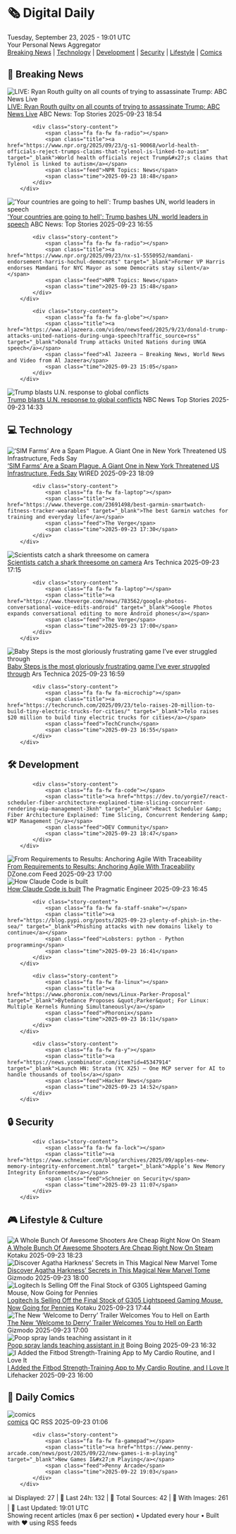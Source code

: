 <!-- Processing 54 RSS feeds at 2025-09-23 19:01:35 UTC -->
<!-- Processing: XKCD -->
<!-- Processing: Penny Arcade -->
<!-- Processing: Garfield -->
<!-- Processing: Cyanide & Happiness -->
<!-- Processing: Questionable Content -->
<!-- Processing: BBC Breaking News -->
<!-- Processing: NPR News -->
<!-- Processing: Reuters World News -->
<!-- Processing: Associated Press Breaking -->
<!-- Processing: ABC News Breaking -->
<!-- Processing: NBC News Breaking -->
<!-- Processing: Guardian World News -->
<!-- Processing: Ars Technica -->
<!-- Processing: O'Reilly Radar -->
<!-- Processing: WIRED -->
<!-- Processing: Lobsters Python -->
<!-- Processing: Hacker News -->
<!-- Processing: Dev.to -->
<!-- Processing: It's FOSS -->
<!-- Processing: DistroWatch -->
<!-- Processing: Ubuntu Blog -->
<!-- Processing: GitLab Blog -->
<!-- Processing: InfoQ -->
<!-- Processing: Coding Horror -->
<!-- Processing: Kotaku -->
<!-- Generated 6 new posts out of 25 feeds processed -->
<div class="newspaper-header">
    <h1 class="newspaper-title">🗞️ Digital Daily</h1>
    <div class="newspaper-date">Tuesday, September 23, 2025 - 19:01 UTC</div>
    <div class="newspaper-subtitle">Your Personal News Aggregator</div>
</div>

<div class="newspaper-nav">
    <a href="#breaking">Breaking News</a> |
    <a href="#tech">Technology</a> |
    <a href="#dev">Development</a> |
    <a href="#security">Security</a> |
    <a href="#lifestyle">Lifestyle</a> |
    <a href="#webcomics">Comics</a>
</div>

<div class="news-section breaking-news" id="breaking">
<h2 class="section-header">🚨 Breaking News</h2>
<div class="stories-container">
<div class="story">
            <img src="https://s.abcnews.com/images/US/abcnewsl2-abc-ml-250107_1736267930623_hpMain_4x3t_384.jpg" alt="LIVE:  Ryan Routh guilty on all counts of trying to assassinate Trump: ABC News Live" class="story-image" loading="lazy" onerror="this.style.display='none'">
            <div class="story-content">
                <span class="fa fa-fw fa-tv"></span>
                <span class="title"><a href="https://abcnews.go.com/Live/video/abcnews-live-41463246" target="_blank">LIVE:  Ryan Routh guilty on all counts of trying to assassinate Trump: ABC News Live</a></span>
                <span class="feed">ABC News: Top Stories</span>
                <span class="time">2025-09-23 18:54</span>
            </div>
        </div>
<div class="story">
            
            <div class="story-content">
                <span class="fa fa-fw fa-radio"></span>
                <span class="title"><a href="https://www.npr.org/2025/09/23/g-s1-90068/world-health-officials-reject-trumps-claims-that-tylenol-is-linked-to-autism" target="_blank">World health officials reject Trump&#x27;s claims that Tylenol is linked to autism</a></span>
                <span class="feed">NPR Topics: News</span>
                <span class="time">2025-09-23 18:48</span>
            </div>
        </div>
<div class="story">
            <img src="https://s.abcnews.com/images/US/un-17-ap-gmh-250923_1758637195180_hpMain_4x3t_384.jpg" alt="&#x27;Your countries are going to hell&#x27;: Trump bashes UN, world leaders in speech" class="story-image" loading="lazy" onerror="this.style.display='none'">
            <div class="story-content">
                <span class="fa fa-fw fa-tv"></span>
                <span class="title"><a href="https://abcnews.go.com/Politics/trump-address-united-nations-general-assembly/story?id=125827572" target="_blank">&#x27;Your countries are going to hell&#x27;: Trump bashes UN, world leaders in speech</a></span>
                <span class="feed">ABC News: Top Stories</span>
                <span class="time">2025-09-23 16:55</span>
            </div>
        </div>
<div class="story">
            
            <div class="story-content">
                <span class="fa fa-fw fa-radio"></span>
                <span class="title"><a href="https://www.npr.org/2025/09/23/nx-s1-5550952/mamdani-endorsement-harris-hochul-democrats" target="_blank">Former VP Harris endorses Mamdani for NYC Mayor as some Democrats stay silent</a></span>
                <span class="feed">NPR Topics: News</span>
                <span class="time">2025-09-23 15:48</span>
            </div>
        </div>
<div class="story">
            
            <div class="story-content">
                <span class="fa fa-fw fa-globe"></span>
                <span class="title"><a href="https://www.aljazeera.com/video/newsfeed/2025/9/23/donald-trump-attacks-united-nations-during-unga-speech?traffic_source=rss" target="_blank">Donald Trump attacks United Nations during UNGA speech</a></span>
                <span class="feed">Al Jazeera – Breaking News, World News and Video from Al Jazeera</span>
                <span class="time">2025-09-23 15:05</span>
            </div>
        </div>
<div class="story">
            <img src="https://media-cldnry.s-nbcnews.com/image/upload/t_fit_1500w/mpx/2704722219/2025_09/1758638012846_nbc_spec_tdy_trump_blasts_un_250923_1920x1080-nraj1h.jpg" alt="Trump blasts U.N. response to global conflicts" class="story-image" loading="lazy" onerror="this.style.display='none'">
            <div class="story-content">
                <span class="fa fa-fw fa-broadcast-tower"></span>
                <span class="title"><a href="https://www.nbcnews.com/video/trump-blasts-u-n-response-to-global-conflicts-248156229668" target="_blank">Trump blasts U.N. response to global conflicts</a></span>
                <span class="feed">NBC News Top Stories</span>
                <span class="time">2025-09-23 14:33</span>
            </div>
        </div>
</div>
</div>
<div class="news-section tech-news" id="tech">
<h2 class="section-header">💻 Technology</h2>
<div class="stories-container">
<div class="story">
            <img src="https://media.wired.com/photos/68d2c24fbcb92585aca08113/master/pass/sim-swat-sec-502291434.jpg" alt="‘SIM Farms’ Are a Spam Plague. A Giant One in New York Threatened US Infrastructure, Feds Say" class="story-image" loading="lazy" onerror="this.style.display='none'">
            <div class="story-content">
                <span class="fa fa-fw fa-bolt"></span>
                <span class="title"><a href="https://www.wired.com/story/sim-farm-new-york-threatened-us-infrastructure-feds-say/" target="_blank">‘SIM Farms’ Are a Spam Plague. A Giant One in New York Threatened US Infrastructure, Feds Say</a></span>
                <span class="feed">WIRED</span>
                <span class="time">2025-09-23 18:09</span>
            </div>
        </div>
<div class="story">
            
            <div class="story-content">
                <span class="fa fa-fw fa-laptop"></span>
                <span class="title"><a href="https://www.theverge.com/23691498/best-garmin-smartwatch-fitness-tracker-wearables" target="_blank">The best Garmin watches for training and everyday life</a></span>
                <span class="feed">The Verge</span>
                <span class="time">2025-09-23 17:30</span>
            </div>
        </div>
<div class="story">
            <img src="https://cdn.arstechnica.net/wp-content/uploads/2025/09/shark1-500x500-1758565451.jpg" alt="Scientists catch a shark threesome on camera" class="story-image" loading="lazy" onerror="this.style.display='none'">
            <div class="story-content">
                <span class="fa fa-fw fa-cog"></span>
                <span class="title"><a href="https://arstechnica.com/science/2025/09/scientists-catch-a-shark-threesome-on-camera/" target="_blank">Scientists catch a shark threesome on camera</a></span>
                <span class="feed">Ars Technica</span>
                <span class="time">2025-09-23 17:15</span>
            </div>
        </div>
<div class="story">
            
            <div class="story-content">
                <span class="fa fa-fw fa-laptop"></span>
                <span class="title"><a href="https://www.theverge.com/news/783562/google-photos-conversational-voice-edits-android" target="_blank">Google Photos expands conversational editing to more Android phones</a></span>
                <span class="feed">The Verge</span>
                <span class="time">2025-09-23 17:00</span>
            </div>
        </div>
<div class="story">
            <img src="https://cdn.arstechnica.net/wp-content/uploads/2025/09/20250917165715_1-500x500.jpg" alt="Baby Steps is the most gloriously frustrating game I’ve ever struggled through" class="story-image" loading="lazy" onerror="this.style.display='none'">
            <div class="story-content">
                <span class="fa fa-fw fa-cog"></span>
                <span class="title"><a href="https://arstechnica.com/gaming/2025/09/baby-steps-is-the-most-gloriously-frustrating-game-ive-ever-struggled-through/" target="_blank">Baby Steps is the most gloriously frustrating game I’ve ever struggled through</a></span>
                <span class="feed">Ars Technica</span>
                <span class="time">2025-09-23 16:59</span>
            </div>
        </div>
<div class="story">
            
            <div class="story-content">
                <span class="fa fa-fw fa-microchip"></span>
                <span class="title"><a href="https://techcrunch.com/2025/09/23/telo-raises-20-million-to-build-tiny-electric-trucks-for-cities/" target="_blank">Telo raises $20 million to build tiny electric trucks for cities</a></span>
                <span class="feed">TechCrunch</span>
                <span class="time">2025-09-23 16:55</span>
            </div>
        </div>
</div>
</div>
<div class="news-section dev-news" id="dev">
<h2 class="section-header">🛠️ Development</h2>
<div class="stories-container">
<div class="story">
            
            <div class="story-content">
                <span class="fa fa-fw fa-code"></span>
                <span class="title"><a href="https://dev.to/yorgie7/react-scheduler-fiber-architecture-explained-time-slicing-concurrent-rendering-wip-management-3knh" target="_blank">React Scheduler &amp; Fiber Architecture Explained: Time Slicing, Concurrent Rendering &amp; WIP Management 🚀</a></span>
                <span class="feed">DEV Community</span>
                <span class="time">2025-09-23 18:47</span>
            </div>
        </div>
<div class="story">
            <img src="https://dz2cdn1.dzone.com/thumbnail?fid=18639410&w=600" alt="From Requirements to Results: Anchoring Agile With Traceability" class="story-image" loading="lazy" onerror="this.style.display='none'">
            <div class="story-content">
                <span class="fa fa-fw fa-newspaper"></span>
                <span class="title"><a href="https://dzone.com/articles/anchoring-agile-with-traceability" target="_blank">From Requirements to Results: Anchoring Agile With Traceability</a></span>
                <span class="feed">DZone.com Feed</span>
                <span class="time">2025-09-23 17:00</span>
            </div>
        </div>
<div class="story">
            <img src="https://substack-post-media.s3.amazonaws.com/public/images/2a5466bf-c111-44ab-9184-01555a44d5f8_420x300.png" alt="How Claude Code is built" class="story-image" loading="lazy" onerror="this.style.display='none'">
            <div class="story-content">
                <span class="fa fa-fw fa-wrench"></span>
                <span class="title"><a href="https://newsletter.pragmaticengineer.com/p/how-claude-code-is-built" target="_blank">How Claude Code is built</a></span>
                <span class="feed">The Pragmatic Engineer</span>
                <span class="time">2025-09-23 16:45</span>
            </div>
        </div>
<div class="story">
            
            <div class="story-content">
                <span class="fa fa-fw fa-staff-snake"></span>
                <span class="title"><a href="https://blog.pypi.org/posts/2025-09-23-plenty-of-phish-in-the-sea/" target="_blank">Phishing attacks with new domains likely to continue</a></span>
                <span class="feed">Lobsters: python - Python programming</span>
                <span class="time">2025-09-23 16:41</span>
            </div>
        </div>
<div class="story">
            
            <div class="story-content">
                <span class="fa fa-fw fa-linux"></span>
                <span class="title"><a href="https://www.phoronix.com/news/Linux-Parker-Proposal" target="_blank">Bytedance Proposes &quot;Parker&quot; For Linux: Multiple Kernels Running Simultaneously</a></span>
                <span class="feed">Phoronix</span>
                <span class="time">2025-09-23 16:11</span>
            </div>
        </div>
<div class="story">
            
            <div class="story-content">
                <span class="fa fa-fw fa-y"></span>
                <span class="title"><a href="https://news.ycombinator.com/item?id=45347914" target="_blank">Launch HN: Strata (YC X25) – One MCP server for AI to handle thousands of tools</a></span>
                <span class="feed">Hacker News</span>
                <span class="time">2025-09-23 14:52</span>
            </div>
        </div>
</div>
</div>
<div class="news-section security-news" id="security">
<h2 class="section-header">🔒 Security</h2>
<div class="stories-container">
<div class="story">
            
            <div class="story-content">
                <span class="fa fa-fw fa-lock"></span>
                <span class="title"><a href="https://www.schneier.com/blog/archives/2025/09/apples-new-memory-integrity-enforcement.html" target="_blank">Apple’s New Memory Integrity Enforcement</a></span>
                <span class="feed">Schneier on Security</span>
                <span class="time">2025-09-23 11:07</span>
            </div>
        </div>
</div>
</div>
<div class="news-section lifestyle-news" id="lifestyle">
<h2 class="section-header">🎮 Lifestyle & Culture</h2>
<div class="stories-container">
<div class="story">
            <img src="https://kotaku.com/app/uploads/2025/09/steamfpssale.jpg" alt="A Whole Bunch Of Awesome Shooters Are Cheap Right Now On Steam" class="story-image" loading="lazy" onerror="this.style.display='none'">
            <div class="story-content">
                <span class="fa fa-fw fa-gamepad"></span>
                <span class="title"><a href="https://kotaku.com/boomer-shooter-dusk-mycopunk-demos-sale-event-boomstock-2025-pc-2000627990" target="_blank">A Whole Bunch Of Awesome Shooters Are Cheap Right Now On Steam</a></span>
                <span class="feed">Kotaku</span>
                <span class="time">2025-09-23 18:23</span>
            </div>
        </div>
<div class="story">
            <img src="https://gizmodo.com/app/uploads/2025/09/AH-cover-main.jpg" alt="Discover Agatha Harkness’ Secrets in This Magical New Marvel Tome" class="story-image" loading="lazy" onerror="this.style.display='none'">
            <div class="story-content">
                <span class="fa fa-fw fa-computer"></span>
                <span class="title"><a href="https://gizmodo.com/grimoire-of-agatha-harkness-preview-marvel-doctor-strange-scarlet-witch-2000662743" target="_blank">Discover Agatha Harkness’ Secrets in This Magical New Marvel Tome</a></span>
                <span class="feed">Gizmodo</span>
                <span class="time">2025-09-23 18:00</span>
            </div>
        </div>
<div class="story">
            <img src="https://kotaku.com/app/uploads/2025/09/logitech-g305.jpg" alt="Logitech Is Selling Off the Final Stock of G305 Lightspeed Gaming Mouse, Now Going for Pennies" class="story-image" loading="lazy" onerror="this.style.display='none'">
            <div class="story-content">
                <span class="fa fa-fw fa-gamepad"></span>
                <span class="title"><a href="https://kotaku.com/logitech-is-selling-off-the-final-stock-of-g305-lightspeed-gaming-mouse-now-going-for-pennies-2000627992" target="_blank">Logitech Is Selling Off the Final Stock of G305 Lightspeed Gaming Mouse, Now Going for Pennies</a></span>
                <span class="feed">Kotaku</span>
                <span class="time">2025-09-23 17:44</span>
            </div>
        </div>
<div class="story">
            <img src="https://gizmodo.com/app/uploads/2025/09/it-welcome-to-derry-trailer-pennywise.jpg" alt="The New ‘Welcome to Derry’ Trailer Welcomes You to Hell on Earth" class="story-image" loading="lazy" onerror="this.style.display='none'">
            <div class="story-content">
                <span class="fa fa-fw fa-computer"></span>
                <span class="title"><a href="https://gizmodo.com/it-welcome-to-derry-trailer-hbo-max-pennywise-2000662745" target="_blank">The New ‘Welcome to Derry’ Trailer Welcomes You to Hell on Earth</a></span>
                <span class="feed">Gizmodo</span>
                <span class="time">2025-09-23 17:00</span>
            </div>
        </div>
<div class="story">
            <img src="https://i0.wp.com/boingboing.net/wp-content/uploads/2025/09/Screenshot-2025-09-22-224803.webp?fit=963%2C551&amp;quality=55&amp;ssl=1" alt="Poop spray lands teaching assistant in it" class="story-image" loading="lazy" onerror="this.style.display='none'">
            <div class="story-content">
                <span class="fa fa-fw fa-arrow-right"></span>
                <span class="title"><a href="https://boingboing.net/2025/09/23/poop-spray-lands-teaching-assistant-in-it.html" target="_blank">Poop spray lands teaching assistant in it</a></span>
                <span class="feed">Boing Boing</span>
                <span class="time">2025-09-23 16:32</span>
            </div>
        </div>
<div class="story">
            <img src="https://lifehacker.com/imagery/articles/01K5VFNRWXWVMBDB7MNS9A4FX1/hero-image.png" alt="I Added the Fitbod Strength-Training App to My Cardio Routine, and I Love It" class="story-image" loading="lazy" onerror="this.style.display='none'">
            <div class="story-content">
                <span class="fa fa-fw fa-life-ring"></span>
                <span class="title"><a href="https://lifehacker.com/health/fitbod-strength-training-app-review?utm_medium=RSS" target="_blank">I Added the Fitbod Strength-Training App to My Cardio Routine, and I Love It</a></span>
                <span class="feed">Lifehacker</span>
                <span class="time">2025-09-23 16:00</span>
            </div>
        </div>
</div>
</div>
<div class="news-section webcomics-section" id="webcomics">
<h2 class="section-header">🎨 Daily Comics</h2>
<div class="stories-container">
<div class="story">
            <img src="http://www.questionablecontent.net/comics/5658.png" alt="comics" class="story-image" loading="lazy" onerror="this.style.display='none'">
            <div class="story-content">
                <span class="fa fa-fw fa-music"></span>
                <span class="title"><a href="http://questionablecontent.net/view.php?comic=5658" target="_blank">comics</a></span>
                <span class="feed">QC RSS</span>
                <span class="time">2025-09-23 01:06</span>
            </div>
        </div>
<div class="story">
            
            <div class="story-content">
                <span class="fa fa-fw fa-gamepad"></span>
                <span class="title"><a href="https://www.penny-arcade.com/news/post/2025/09/22/new-games-i-m-playing" target="_blank">New Games I&#x27;m Playing</a></span>
                <span class="feed">Penny Arcade</span>
                <span class="time">2025-09-22 19:03</span>
            </div>
        </div>
</div>
</div>

<div class="newspaper-footer">
    <div class="stats">
        📊 Displayed: 27 | 📅 Last 24h: 132 | 📡 Total Sources: 42 | 📸 With Images: 261 |
        🔄 Last Updated: 19:01 UTC
    </div>
    <div class="footer-note">
        Showing recent articles (max 6 per section) • Updated every hour • Built with ❤️ using RSS feeds
    </div>
</div>
